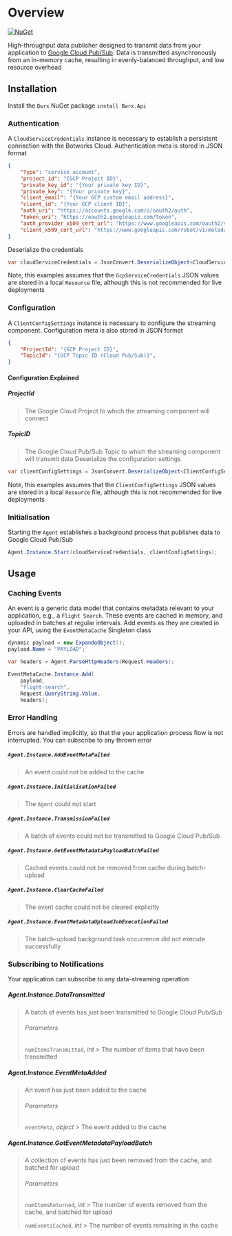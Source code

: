 




# Overview
[![NuGet](https://img.shields.io/badge/myget-v1.0.0-blue.svg)](https://www.myget.org/feed/bwrx/package/nuget/Bwrx.Api)

High-throughput data publisher designed to transmit data from your application to [Google Cloud Pub/Sub](https://cloud.google.com/pubsub/docs/). Data is transmitted asynchronously from an in-memory cache, resulting in evenly-balanced throughput, and low resource overhead
## Installation
Install the `Bwrx` NuGet package
`install Bwrx.Api`
### Authentication
A `CloudServiceCredentials` instance is necessary to establish a persistent connection with the Botworks Cloud. Authentication meta is stored in JSON format
```json
{
	"Type": "service_account",
	"project_id": "{GCP Project ID}",
	"private_key_id": "{Your private key ID}",
	"private_key": "{Your private key}",
	"client_email": "{Your GCP custom email address}",
	"client_id": "{Your GCP client ID}",
	"auth_uri": "https://accounts.google.com/o/oauth2/auth",
	"token_uri": "https://oauth2.googleapis.com/token",
	"auth_provider_x509_cert_url": "https://www.googleapis.com/oauth2/v1/certs",
	"client_x509_cert_url": "https://www.googleapis.com/robot/v1/metadata/x509/deploy%40eshop-puddle.iam.gserviceaccount.com"
}
```
Deserialize the credentials
```csharp
var cloudServiceCredentials = JsonConvert.DeserializeObject<CloudServiceCredentials>(Resources.CloudServiceCredentials);
```
Note, this examples assumes that the `GcpServiceCredentials` JSON values are stored in a local `Resource` file, although this is not recommended for live deployments
### Configuration
A `ClientConfigSettings` instance is necessary to configure the streaming component. Configuration meta is also stored in JSON format 
```json
{
	"ProjectId": "{GCP Project ID}",
	"TopicId": "{GCP Topic ID (Cloud Pub/Sub)}",
}
```
#### Configuration Explained
##### ProjectId
> The Google Cloud Project to which the streaming component will connect
##### TopicID
> The Google Cloud Pub/Sub Topic to which the streaming component will transmit data
Deserialize the configuration settings
```csharp
var clientConfigSettings = JsonConvert.DeserializeObject<ClientConfigSettings>(ClientConfigSettings);
```
Note, this examples assumes that the `ClientConfigSettings` JSON values are stored in a local `Resource` file, although this is not recommended for live deployments

### Initialisation
Starting the `Agent` establishes a background process that publishes data to Google Cloud Pub/Sub
```csharp
Agent.Instance.Start(cloudServiceCredentials, clientConfigSettings);
```
## Usage
### Caching Events
An event is a generic data model that contains metadata relevant to your application, e.g., a `Flight Search`. These events are cached in memory, and uploaded in batches at regular intervals. Add events as they are created in your API, using the `EventMetaCache` Singleton class
```csharp
dynamic payload = new ExpandoObject();
payload.Name = "PAYLOAD";

var headers = Agent.ParseHttpHeaders(Request.Headers);

EventMetaCache.Instance.Add(
	payload,
	"flight-search",
	Request.QueryString.Value,
	headers);
```
### Error Handling
Errors are handled implicitly, so that the your application process flow is not interrupted. You can subscribe to any thrown error
##### `Agent.Instance.AddEventMetaFailed`
> An event could not be added to the cache
##### `Agent.Instance.InitialisationFailed`
> The `Agent` could not start
##### `Agent.Instance.TransmissionFailed`
> A batch of events could not be transmitted to Google Cloud Pub/Sub
##### `Agent.Instance.GetEventMetadataPayloadBatchFailed`
> Cached events could not be removed from cache during batch-upload
##### `Agent.Instance.ClearCacheFailed`
> The event cache could not be cleared explicitly
##### `Agent.Instance.EventMetadataUploadJobExecutionFailed`
> The batch-upload background task occurrence did not execute successfully
### Subscribing to Notifications
Your application can subscribe to any data-streaming operation
##### Agent.Instance.DataTransmitted
> A batch of events has just been transmitted to Google Cloud Pub/Sub
> ###### Parameters
> `numItemsTransmitted`, *int*
	> The number of items that have been transmitted
##### Agent.Instance.EventMetaAdded
> An event has just been added to the cache
> ###### Parameters
> `eventMeta`, *object* 
	> The event added to the cache 
##### Agent.Instance.GotEventMetadataPayloadBatch
> A collection of events has just been removed from the cache, and batched for upload
> ###### Parameters
> `numItemsReturned`, *int*
	> The number of events removed from the cache, and batched for upload
>	
> `numEventsCached`, *int*
	> The number of events remaining in the cache